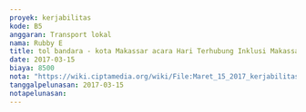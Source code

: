 ```yaml
---
proyek: kerjabilitas
kode: B5
anggaran: Transport lokal
nama: Rubby E
title: tol bandara - kota Makassar acara Hari Terhubung Inklusi Makassar
date: 2017-03-15
biaya: 8500
nota: "https://wiki.ciptamedia.org/wiki/File:Maret_15_2017_kerjabilitas_B5_tol_2_rubby.jpg"
tanggalpelunasan: 2017-03-15
notapelunasan:
---
```

